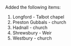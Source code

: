 Added the following items:

1. Longford - Talbot chapel
2. Preston Gubbals - church
3. Hadnall - church
4. Shrewsbury - Weir
5. Westbury - church
